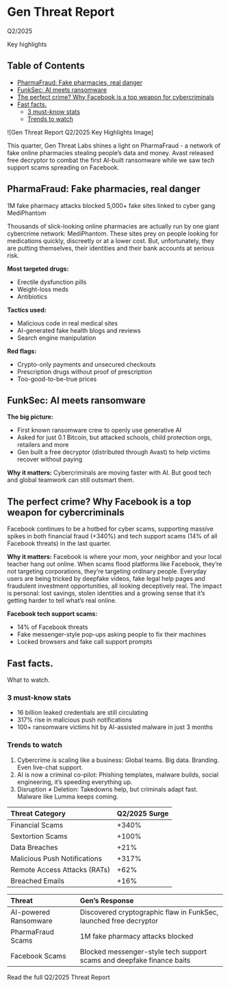 # Gen Threat Report
Q2/2025

Key highlights

## Table of Contents
- [PharmaFraud: Fake pharmacies, real danger](#pharmafraud-fake-pharmacies-real-danger)
- [FunkSec: AI meets ransomware](#funksec-ai-meets-ransomware)
- [The perfect crime? Why Facebook is a top weapon for cybercriminals](#the-perfect-crime-why-facebook-is-a-top-weapon-for-cybercriminals)
- [Fast facts.](#fast-facts)
  - [3 must-know stats](#3-must-know-stats)
  - [Trends to watch](#trends-to-watch)

![Gen Threat Report Q2/2025 Key Highlights Image]

This quarter, Gen Threat Labs shines a light on PharmaFraud - a network of fake online pharmacies stealing people’s data and money. Avast released free decryptor to combat the first AI-built ransomware while we saw tech support scams spreading on Facebook.

## PharmaFraud: Fake pharmacies, real danger

1M fake pharmacy attacks blocked
5,000+ fake sites linked to cyber gang MediPhantom

Thousands of slick-looking online pharmacies are actually run by one giant cybercrime network: MediPhantom. These sites prey on people looking for medications quickly, discreetly or at a lower cost. But, unfortunately, they are putting themselves, their identities and their bank accounts at serious risk.

**Most targeted drugs:**
- Erectile dysfunction pills
- Weight-loss meds
- Antibiotics

**Tactics used:**
- Malicious code in real medical sites
- AI-generated fake health blogs and reviews
- Search engine manipulation

**Red flags:**
- Crypto-only payments and unsecured checkouts
- Prescription drugs without proof of prescription
- Too-good-to-be-true prices

## FunkSec: AI meets ransomware

**The big picture:**
- First known ransomware crew to openly use generative AI
- Asked for just 0.1 Bitcoin, but attacked schools, child protection orgs, retailers and more
- Gen built a free decryptor (distributed through Avast) to help victims recover without paying

**Why it matters:**
Cybercriminals are moving faster with AI. But good tech and global teamwork can still outsmart them.

## The perfect crime? Why Facebook is a top weapon for cybercriminals

Facebook continues to be a hotbed for cyber scams, supporting massive spikes in both financial fraud (+340%) and tech support scams (14% of all Facebook threats) in the last quarter.

**Why it matters:**
Facebook is where your mom, your neighbor and your local teacher hang out online. When scams flood platforms like Facebook, they’re not targeting corporations, they’re targeting ordinary people. Everyday users are being tricked by deepfake videos, fake legal help pages and fraudulent investment opportunities, all looking deceptively real. The impact is personal: lost savings, stolen identities and a growing sense that it’s getting harder to tell what’s real online.

**Facebook tech support scams:**
- 14% of Facebook threats
- Fake messenger-style pop-ups asking people to fix their machines
- Locked browsers and fake call support prompts

## Fast facts.
What to watch.

### 3 must-know stats
- 16 billion leaked credentials are still circulating
- 317% rise in malicious push notifications
- 100+ ransomware victims hit by AI-assisted malware in just 3 months

### Trends to watch
1. Cybercrime is scaling like a business: Global teams. Big data. Branding. Even live-chat support.
2. AI is now a criminal co-pilot: Phishing templates, malware builds, social engineering, it’s speeding everything up.
3. Disruption ≠ Deletion: Takedowns help, but criminals adapt fast. Malware like Lumma keeps coming.

| Threat Category | Q2/2025 Surge |
| :-------------- | :------------ |
| Financial Scams | +340%         |
| Sextortion Scams | +100%         |
| Data Breaches | +21%          |
| Malicious Push Notifications | +317%         |
| Remote Access Attacks (RATs) | +62%          |
| Breached Emails | +16%          |

| Threat | Gen’s Response |
| :----- | :------------- |
| AI-powered Ransomware | Discovered cryptographic flaw in FunkSec, launched free decryptor |
| PharmaFraud Scams | 1M fake pharmacy attacks blocked |
| Facebook Scams | Blocked messenger-style tech support scams and deepfake finance baits |

Read the full Q2/2025 Threat Report